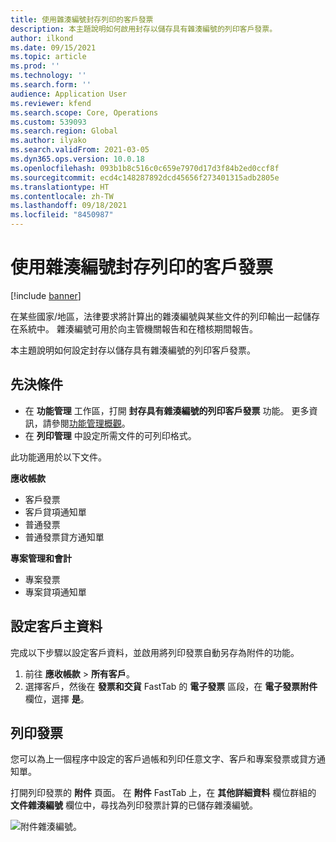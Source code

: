 ```yaml
---
title: 使用雜湊編號封存列印的客戶發票
description: 本主題說明如何啟用封存以儲存具有雜湊編號的列印客戶發票。
author: ilkond
ms.date: 09/15/2021
ms.topic: article
ms.prod: ''
ms.technology: ''
ms.search.form: ''
audience: Application User
ms.reviewer: kfend
ms.search.scope: Core, Operations
ms.custom: 539093
ms.search.region: Global
ms.author: ilyako
ms.search.validFrom: 2021-03-05
ms.dyn365.ops.version: 10.0.18
ms.openlocfilehash: 093b1b8c516c0c659e7970d17d3f84b2ed0ccf8f
ms.sourcegitcommit: ecd4c148287892dcd45656f273401315adb2805e
ms.translationtype: HT
ms.contentlocale: zh-TW
ms.lasthandoff: 09/18/2021
ms.locfileid: "8450987"
---
```

# <a name="archive-printed-customer-invoices-with-hash-numbers"></a>使用雜湊編號封存列印的客戶發票

[!include [banner](../includes/banner.md)]

在某些國家/地區，法律要求將計算出的雜湊編號與某些文件的列印輸出一起儲存在系統中。 雜湊編號可用於向主管機關報告和在稽核期間報告。

本主題說明如何設定封存以儲存具有雜湊編號的列印客戶發票。

## <a name="prerequisites"></a>先決條件

- 在 **功能管理** 工作區，打開 **封存具有雜湊編號的列印客戶發票** 功能。 更多資訊，請參閱[功能管理概觀](../../fin-ops-core/fin-ops/get-started/feature-management/feature-management-overview.md)。
- 在 **列印管理** 中設定所需文件的可列印格式。

此功能適用於以下文件。

**應收帳款**
- 客戶發票
- 客戶貸項通知單
- 普通發票
- 普通發票貸方通知單

**專案管理和會計**
- 專案發票
- 專案貸項通知單

## <a name="configure-customer-master-data"></a>設定客戶主資料
完成以下步驟以設定客戶資料，並啟用將列印發票自動另存為附件的功能。

1. 前往 **應收帳款** > **所有客戶**。 
2. 選擇客戶，然後在 **發票和交貨** FastTab 的 **電子發票** 區段，在 **電子發票附件** 欄位，選擇 **是**。

## <a name="print-invoices"></a>列印發票
您可以為上一個程序中設定的客戶過帳和列印任意文字、客戶和專案發票或貸方通知單。

打開列印發票的 **附件** 頁面。 在 **附件** FastTab 上，在 **其他詳細資料** 欄位群組的 **文件雜湊編號** 欄位中，尋找為列印發票計算的已儲存雜湊編號。

![附件雜湊編號。](media/attach-hash-num.jpg)

